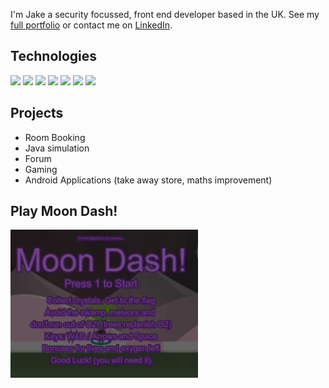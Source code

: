

I'm Jake a security focussed, front end developer based in the UK. See my [full portfolio][2] or contact me on [LinkedIn][1].

## Technologies
![](https://img.shields.io/badge/Code-node.js-informational?style=flat&logo=javascript&logoColor=white&color=0d2afd)
![](https://img.shields.io/badge/Code-Python-informational?style=flat&logo=python&logoColor=white&color=0d2afd)
![](https://img.shields.io/badge/Code-Java-informational?style=flat&logo=java&logoColor=white&color=0d2afd)
![](https://img.shields.io/badge/%20Database-MSSQL-informational?style=flat&logo=mySQL&logoColor=white&color=0d2afd)
![](https://img.shields.io/badge/Code-Kotlin-informational?style=flat&logo=kotlin&logoColor=white&color=0d2afd)
![](https://img.shields.io/badge/Code-P5-informational?style=flat&logo=javascript&logoColor=white&color=0d2afd)
![](https://img.shields.io/badge/Infosec-OWASPZap-informational?style=flat&logo=zap&logoColor=white&color=0d2afd)


## Projects

- Room Booking 
- Java simulation
- Forum
- Gaming
- Android Applications (take away store, maths improvement)



<!--## GitHub Stats

<a href="https://github.com/jbrun001/jbrun001">
  <img align="center" src="https://github-readme-stats.vercel.app/api/top-langs/?username=jbrun001&hide=java,html,tex&title_color=ffffff&text_color=c9cacc&icon_color=2bbc8a&bg_color=1d1f21&langs_count=3" />
</a>
<a href="https://github.com/jbrun001/jbrun001">
  <img align="center" src="https://github-readme-stats.vercel.app/api?username=jbrun001&show_icons=true&line_height=27&count_private=true&title_color=ffffff&text_color=c9cacc&icon_color=2bbc8a&bg_color=1d1f21" alt="jbrun001's GitHub Stats" />
</a>
-->

## Play Moon Dash!
[![MoonDash](media/moondash.png "MoonDash")](https://doc.gold.ac.uk/~jbrun001/programming/week7/index.html)




<!-- social media accounts -->
[1]: https://www.linkedin.com/in/jbrun001/
[2]: https://doc.gold.ac.uk/~jbrun001/portfolio/

